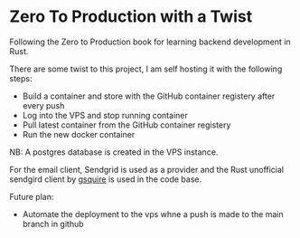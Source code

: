 # Zero To Production with a Twist

Following the Zero to Production book for learning backend development in Rust.

There are some twist to this project, I am self hosting it with the following steps:

- Build a container and store with the GitHub container registery after every push
- Log into the VPS and stop running container
- Pull latest container from the GitHub container registery
- Run the new docker container

NB: A postgres database is created in the VPS instance.

For the email client, Sendgrid is used as a provider and the Rust unofficial sendgird client by [gsquire](https://github.com/gsquire/sendgrid-rs) is used in the code base.

Future plan:

- Automate the deployment to the vps whne a push is made to the main branch in github
